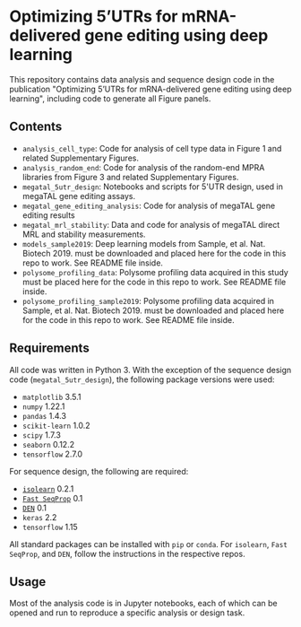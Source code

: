 # Optimizing 5’UTRs for mRNA-delivered gene editing using deep learning
This repository contains data analysis and sequence design code in the publication "Optimizing 5’UTRs for mRNA-delivered gene editing using deep learning", including code to generate all Figure panels.

## Contents

- `analysis_cell_type`: Code for analysis of cell type data in Figure 1 and related Supplementary Figures.
- `analysis_random_end`: Code for analysis of the random-end MPRA libraries from Figure 3 and related Supplementary Figures.
- `megatal_5utr_design`: Notebooks and scripts for 5'UTR design, used in megaTAL gene editing assays.
- `megatal_gene_editing_analysis`: Code for analysis of megaTAL gene editing results
- `megatal_mrl_stability`: Data and code for analysis of megaTAL direct MRL and stability measurements.
- `models_sample2019`: Deep learning models from Sample, et al. Nat. Biotech 2019. must be downloaded and placed here for the code in this repo to work. See README file inside.
- `polysome_profiling_data`: Polysome profiling data acquired in this study must be placed here for the code in this repo to work. See README file inside.
- `polysome_profiling_sample2019`: Polysome profiling data acquired in Sample, et al. Nat. Biotech 2019. must be downloaded and placed here for the code in this repo to work. See README file inside.

## Requirements
All code was written in Python 3. With the exception of the sequence design code (`megatal_5utr_design`), the following package versions were used:
- `matplotlib` 3.5.1
- `numpy` 1.22.1
- `pandas` 1.4.3
- `scikit-learn` 1.0.2
- `scipy` 1.7.3
- `seaborn` 0.12.2
- `tensorflow` 2.7.0

For sequence design, the following are required:
- [`isolearn`](https://github.com/johli/isolearn/) 0.2.1
- [`Fast SeqProp`](https://github.com/johli/seqprop/) 0.1
- [`DEN`](https://github.com/johli/genesis/) 0.1
- `keras` 2.2
- `tensorflow` 1.15

All standard packages can be installed with `pip` or `conda`. For `isolearn`, `Fast SeqProp`, and `DEN`, follow the instructions in the respective repos.

## Usage
Most of the analysis code is in Jupyter notebooks, each of which can be opened and run to reproduce a specific analysis or design task.

